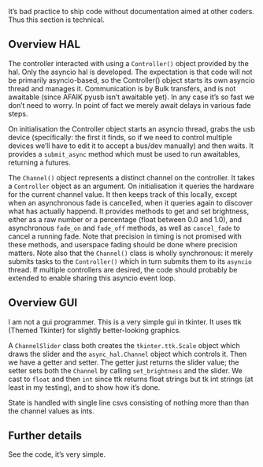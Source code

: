 It’s bad practice to ship code without documentation aimed at other
coders.  Thus this section is technical.

## Overview HAL

The controller interacted with using a `Controller()` object provided by
the hal.  Only the asyncio hal is developed.  The expectation is that
code will not be primarily asyncio-based, so the Controller() object
starts its own asyncio thread and manages it.  Communication is by
Bulk transfers, and is not awaitable (since AFAIK pyusb isn’t
awaitable yet).  In any case it’s so fast we don’t need to worry.  In
point of fact we merely await delays in various fade steps.

On initialisation the Controller object starts an asyncio thread,
grabs the usb device (specifically: the first it finds, so if we need
to control multiple devices we’ll have to edit it to accept a bus/dev
manually) and then waits.  It provides a `submit_async` method which
must be used to run awaitables, returning a futures.

The `Channel()` object represents a distinct channel on the
controller.  It takes a `Controller` object as an argument.  On
initialisation it queries the hardware for the current channel value.
It then keeps track of this locally, except when an asynchronous fade
is cancelled, when it queries again to discover what has actually
happend.  It provides methods to get and set brightness, either as a
raw number or a percentage (float between 0.0 and 1.0), and
asynchronous `fade_on` and `fade_off` methods, as well as
`cancel_fade` to cancel a running fade.  Note that precision in timing
is not promised with these methods, and userspace fading should be
done where precision matters.  Note also that the `Channel()` class is
wholly synchronous: it merely submits tasks to the `Controller()`
which in turn submits them to its `asyncio` thread.  If multiple
controllers are desired, the code should probably be extended to
enable sharing this asyncio event loop.




## Overview GUI

I am not a gui programmer.  This is a very simple gui in tkinter.  It
uses ttk (Themed Tkinter) for slightly better-looking graphics.

A `ChannelSlider` class both creates the `tkinter.ttk.Scale` object
which draws the slider and the `async_hal.Channel` object which
controls it.  Then we have a getter and setter.  The getter
just returns the slider value; the setter sets both the `Channel` by
calling `set_brightness` and the slider.  We cast to `float` and then
`int` since ttk returns float strings but tk int strings (at least in
my testing), and to show how it’s done.

State is handled with single line csvs consisting of nothing more than
than the channel values as ints.




## Further details

See the code, it’s very simple.


